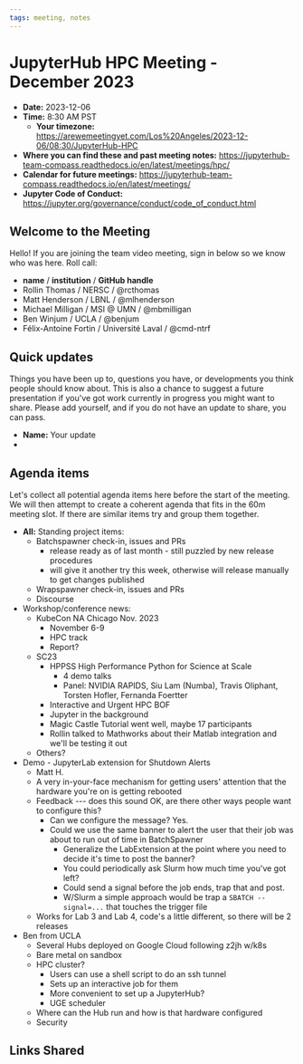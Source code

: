 ```yaml
---
tags: meeting, notes
---
```


# JupyterHub HPC Meeting - December 2023

- **Date:** 2023-12-06
- **Time:** 8:30 AM PST
  - **Your timezone:** https://arewemeetingyet.com/Los%20Angeles/2023-12-06/08:30/JupyterHub-HPC
- **Where you can find these and past meeting notes:** https://jupyterhub-team-compass.readthedocs.io/en/latest/meetings/hpc/ 
- **Calendar for future meetings:** https://jupyterhub-team-compass.readthedocs.io/en/latest/meetings/
- **Jupyter Code of Conduct:** https://jupyter.org/governance/conduct/code_of_conduct.html

## Welcome to the Meeting

Hello! If you are joining the team video meeting, sign in below so we know who was here. Roll call:

- **name** / **institution** / **GitHub handle**
- Rollin Thomas / NERSC / @rcthomas
- Matt Henderson / LBNL / @mlhenderson
- Michael Milligan / MSI @ UMN / @mbmilligan
- Ben Winjum / UCLA / @benjum
- Félix-Antoine Fortin / Université Laval / @cmd-ntrf

## Quick updates

Things you have been up to, questions you have, or developments you think people should know about. This is also a chance to suggest a future presentation if you've got work currently in progress you might want to share. Please add yourself, and if you do not have an update to share, you can pass.

- **Name:** Your update
- 

## Agenda items

Let's collect all potential agenda items here before the start of the meeting. We will then attempt to create a coherent agenda that fits in the 60m meeting slot. If there are similar items try and group them together.

- **All:** Standing project items:
    - Batchspawner check-in, issues and PRs
        - release ready as of last month - still puzzled by new release procedures
        - will give it another try this week, otherwise will release manually to get changes published
    - Wrapspawner check-in, issues and PRs
    - Discourse
- Workshop/conference news:
    - KubeCon NA Chicago Nov. 2023
        - November 6-9
        - HPC track
        - Report?
    - SC23
        - HPPSS High Performance Python for Science at Scale
            - 4 demo talks
            - Panel: NVIDIA RAPIDS, Siu Lam (Numba), Travis Oliphant, Torsten Hofler, Fernanda Foertter 
        - Interactive and Urgent HPC BOF
        - Jupyter in the background
        - Magic Castle Tutorial went well, maybe 17 participants
        - Rollin talked to Mathworks about their Matlab integration and we'll be testing it out
    - Others?
- Demo - JupyterLab extension for Shutdown Alerts
    - Matt H.
    - A very in-your-face mechanism for getting users' attention that the hardware you're on is getting rebooted
    - Feedback --- does this sound OK, are there other ways people want to configure this?
        - Can we configure the message?  Yes.
        - Could we use the same banner to alert the user that their job was about to run out of time in BatchSpawner
            - Generalize the LabExtension at the point where you need to decide it's time to post the banner? 
            - You could periodically ask Slurm how much time you've got left?
            - Could send a signal before the job ends, trap that and post.
            - W/Slurm a simple approach would be trap a `SBATCH --signal=...` that touches the trigger file
    - Works for Lab 3 and Lab 4, code's a little different, so there will be 2 releases
- Ben from UCLA
    - Several Hubs deployed on Google Cloud following z2jh w/k8s
    - Bare metal on sandbox
    - HPC cluster?
        - Users can use a shell script to do an ssh tunnel
        - Sets up an interactive job for them
        - More convenient to set up a JupyterHub?
        - UGE scheduler
    - Where can the Hub run and how is that hardware configured
    - Security

## Links Shared
